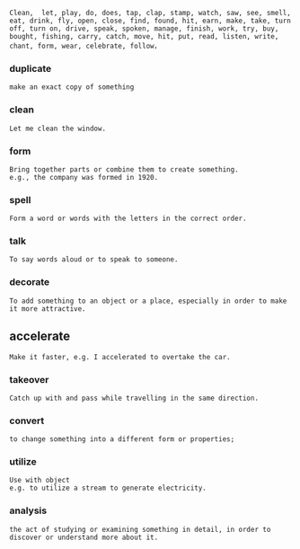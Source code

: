 	Clean,  let, play, do, does, tap, clap, stamp, watch, saw, see, smell, eat, drink, fly, open, close, find, found, hit, earn, make, take, turn off, turn on, drive, speak, spoken, manage, finish, work, try, buy, bought, fishing, carry, catch, move, hit, put, read, listen, write, chant, form, wear, celebrate, follow，


### duplicate
	make an exact copy of something 
### clean
	Let me clean the window.
### form
	Bring together parts or combine them to create something.
	e.g., the company was formed in 1920.
### spell
	Form a word or words with the letters in the correct order.
### talk
	To say words aloud or to speak to someone.
### decorate
	To add something to an object or a place, especially in order to make it more attractive.

## accelerate
	Make it faster, e.g. I accelerated to overtake the car.
### takeover
	Catch up with and pass while travelling in the same direction.
### convert
	to change something into a different form or properties;
### utilize
	Use with object
	e.g. to utilize a stream to generate electricity.
### analysis
	the act of studying or examining something in detail, in order to discover or understand more about it.
	